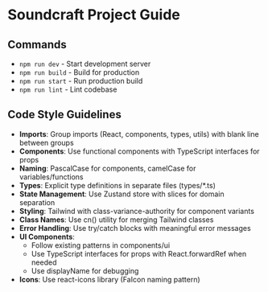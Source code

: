 # Soundcraft Project Guide

## Commands
- `npm run dev` - Start development server
- `npm run build` - Build for production
- `npm run start` - Run production build
- `npm run lint` - Lint codebase

## Code Style Guidelines
- **Imports**: Group imports (React, components, types, utils) with blank line between groups
- **Components**: Use functional components with TypeScript interfaces for props
- **Naming**: PascalCase for components, camelCase for variables/functions
- **Types**: Explicit type definitions in separate files (types/*.ts)
- **State Management**: Use Zustand store with slices for domain separation
- **Styling**: Tailwind with class-variance-authority for component variants
- **Class Names**: Use cn() utility for merging Tailwind classes
- **Error Handling**: Use try/catch blocks with meaningful error messages
- **UI Components**: 
  - Follow existing patterns in components/ui
  - Use TypeScript interfaces for props with React.forwardRef when needed
  - Use displayName for debugging
- **Icons**: Use react-icons library (FaIcon naming pattern)